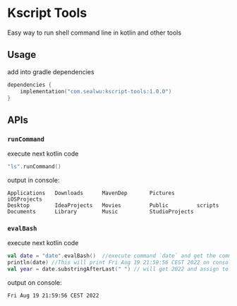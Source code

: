 # Kscript Tools

Easy way to run shell command line in kotlin and other tools

## Usage

add into gradle dependencies

```kotlin
dependencies {
    implementation("com.sealwu:kscript-tools:1.0.0")
}
```

## APIs

### `runCommand`

execute next kotlin code
```kotlin
"ls".runCommand()
```
output in console:
```shell
Applications   Downloads      MavenDep       Pictures       iOSProjects
Desktop        IdeaProjects   Movies         Public         scripts
Documents      Library        Music          StudioProjects
```

### `evalBash`

execute next kotlin code
```kotlin
val date = "date".evalBash()  //execute command `date` and get the command's output and set the content to date variable
println(date) //This will print Fri Aug 19 21:59:56 CEST 2022 on console
val year = date.substringAfterLast(" ") // will get 2022 and assign to `year`
```

output on console:
```shell
Fri Aug 19 21:59:56 CEST 2022
```
